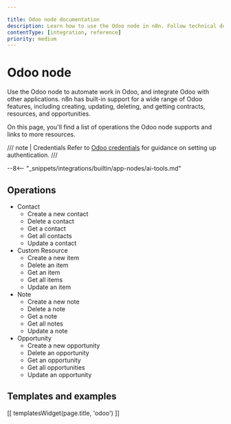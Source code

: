 ```yaml
---

title: Odoo node documentation
description: Learn how to use the Odoo node in n8n. Follow technical documentation to integrate Odoo node into your workflows.
contentType: [integration, reference]
priority: medium
---
```


# Odoo node

Use the Odoo node to automate work in Odoo, and integrate Odoo with other applications. n8n has built-in support for a wide range of Odoo features, including creating, updating, deleting, and getting contracts, resources, and opportunities. 

On this page, you'll find a list of operations the Odoo node supports and links to more resources.

/// note | Credentials
Refer to [Odoo credentials](/integrations/builtin/credentials/odoo.md) for guidance on setting up authentication. 
///

--8<-- "_snippets/integrations/builtin/app-nodes/ai-tools.md"

## Operations

* Contact
    * Create a new contact
    * Delete a contact
    * Get a contact
    * Get all contacts
    * Update a contact
* Custom Resource
    * Create a new item
    * Delete an item
    * Get an item
    * Get all items
    * Update an item
* Note
    * Create a new note
    * Delete a note
    * Get a note
    * Get all notes
    * Update a note
* Opportunity
    * Create a new opportunity
    * Delete an opportunity
    * Get an opportunity
    * Get all opportunities
    * Update an opportunity

## Templates and examples

<!-- see https://www.notion.so/n8n/Pull-in-templates-for-the-integrations-pages-37c716837b804d30a33b47475f6e3780 -->
[[ templatesWidget(page.title, 'odoo') ]]

